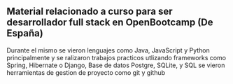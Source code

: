 ## Material relacionado a curso para ser desarrollador full stack en OpenBootcamp (De España)
Durante el mismo se vieron lenguajes como Java, JavaScript y Python principalmente y se ralizaron trabajos practicos
utlizando frameworks como Spring, Hibernate o Django, Base de datos Postgre, SQLite, y SQL
se vieron herramientas de gestion de proyecto como git y github   
